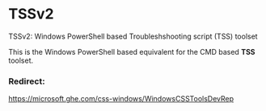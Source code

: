# TSSv2  
TSSv2: Windows PowerShell based Troubleshshooting script (TSS) toolset 

This is the Windows PowerShell based equivalent for the CMD based **TSS** toolset. 


### Redirect:
https://microsoft.ghe.com/css-windows/WindowsCSSToolsDevRep
